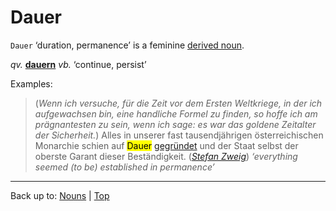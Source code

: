 # Dauer

`Dauer` ‘duration, permanence’ is a feminine [derived noun](../../derivedNouns.md).

*qv.* **[dauern](../../../verbs/d/da/dauern.md)** *vb.* ‘continue, persist’

Examples:

> (*Wenn ich versuche, für die Zeit vor dem Ersten Weltkriege, in der ich aufgewachsen bin, eine handliche Formel zu finden, so hoffe ich am prägnantesten zu sein, wenn ich sage: es war das goldene Zeitalter der Sicherheit.*) Alles in unserer fast tausendjährigen österreichischen Monarchie schien auf <mark>Dauer</mark> [gegründet](../../../adjectives/g/ge/gegruendet.md) und der Staat selbst der oberste Garant dieser Beständigkeit. (*[Stefan Zweig](../../../texts/StefanZweig/DieWeltDerSicherheit.md)*) *‘everything seemed (to be) established in permanence’*

----

Back up to: [Nouns](../../index.md) | [Top](../../../index.md)
